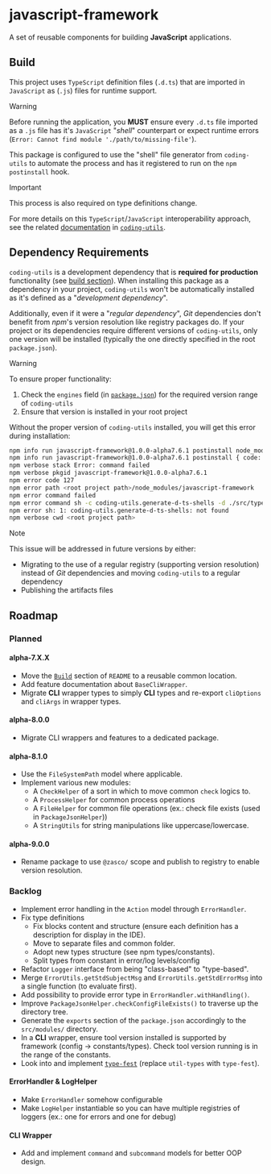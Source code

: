 # javascript-framework
A set of reusable components for building **JavaScript** applications.

## Build
This project uses `TypeScript` definition files (`.d.ts`) that are imported in `JavaScript` as (`.js`) files for runtime support. 

>[!WARNING]
Before running the application, you **MUST** ensure every `.d.ts` file imported as a `.js` file has it's `JavaScript` "*shell*" counterpart or expect runtime errors (`Error: Cannot find module './path/to/missing-file'`).

This package is configured to use the "shell" file generator from `coding-utils` to automate the process and has it registered to run on the `npm postinstall` hook.

>[!IMPORTANT]
This process is also required on type definitions change.

For more details on this `TypeScript`/`JavaScript` interoperability approach, see the related [documentation](https://github.com/Zasco/coding-utils/blob/a8.1.0/docs/ts-in-js.md) in [`coding-utils`](https://github.com/Zasco/coding-utils).

## Dependency Requirements
`coding-utils` is a development dependency that is **required for production** functionality (see [build section](#build)). When installing this package as a dependency in your project, `coding-utils` won't be automatically installed as it's defined as a "*development dependency*".

Additionally, even if it were a "*regular dependency*", *Git* dependencies don't benefit from *npm*'s version resolution like registry packages do. If your project or its dependencies require different versions of `coding-utils`, only one version will be installed (typically the one directly specified in the root `package.json`).

>[!WARNING]
>To ensure proper functionality:
>1. Check the `engines` field (in [`package.json`](package.json)) for the required version range of `coding-utils`
>2. Ensure that version is installed in your root project

Without the proper version of `coding-utils` installed, you will get this error during installation:
```sh
npm info run javascript-framework@1.0.0-alpha7.6.1 postinstall node_modules/javascript-framework coding-utils.generate-d-ts-shells -d ./src/types/
npm info run javascript-framework@1.0.0-alpha7.6.1 postinstall { code: 127, signal: null }
npm verbose stack Error: command failed
npm verbose pkgid javascript-framework@1.0.0-alpha7.6.1
npm error code 127
npm error path <root project path>/node_modules/javascript-framework
npm error command failed
npm error command sh -c coding-utils.generate-d-ts-shells -d ./src/types/
npm error sh: 1: coding-utils.generate-d-ts-shells: not found
npm verbose cwd <root project path>
```

>[!NOTE]
>This issue will be addressed in future versions by either:
>- Migrating to the use of a regular registry (supporting version resolution) instead of *Git* dependencies and moving `coding-utils` to a regular dependency
>- Publishing the artifacts files

## Roadmap
### Planned
#### **alpha-7.X.X**
- Move the [`Build`](#build) section of `README` to a reusable common location.
- Add feature documentation about `BaseCliWrapper`.
- Migrate **CLI** wrapper types to simply **CLI** types and re-export `cliOptions` and `cliArgs` in wrapper types.

#### **alpha-8.0.0**
- Migrate CLI wrappers and features to a dedicated package.

#### **alpha-8.1.0**
- Use the `FileSystemPath` model where applicable.
- Implement various new modules:
  - A `CheckHelper` of a sort in which to move common `check` logics to.
  - A `ProcessHelper` for common process operations
  - A `FileHelper` for common file operations (ex.: check file exists (used in `PackageJsonHelper`))
  - A `StringUtils` for string manipulations like uppercase/lowercase.

#### **alpha-9.0.0**
- Rename package to use `@zasco/` scope and publish to registry to enable version resolution.

### Backlog
- Implement error handling in the `Action` model through `ErrorHandler`.
- Fix type definitions
  - Fix blocks content and structure (ensure each definition has a description for display in the IDE).
  - Move to separate files and common folder.
  - Adopt new types structure (see npm types/constants).
  - Split types from constant in error/log levels/config
- Refactor `Logger` interface from being "class-based" to "type-based".
- Merge `ErrorUtils.getStdSubjectMsg` and `ErrorUtils.getStdErrorMsg` into a single function (to evaluate first).
- Add possibility to provide error type in `ErrorHandler.withHandling()`.
- Improve `PackageJsonHelper.checkConfigFileExists()` to traverse up the directory tree.
- Generate the `exports` section of the `package.json` accordingly to the `src/modules/` directory.
- In a **CLI** wrapper, ensure tool version installed is supported by framework (config -> constants/types). Check tool version running is in the range of the constants.
- Look into and implement [`type-fest`](https://github.com/sindresorhus/type-fest) (replace `util-types` with `type-fest`).

#### ErrorHandler & LogHelper
- Make `ErrorHandler` somehow configurable
- Make `LogHelper` instantiable so you can have multiple registries of loggers (ex.: one for errors and one for debug)

#### **CLI** Wrapper
- Add and implement `command` and `subcommand` models for better OOP design.